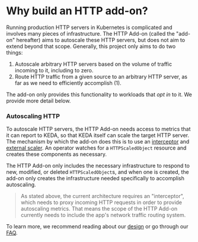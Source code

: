 # Why build an HTTP add-on?

Running production HTTP servers in Kubernetes is complicated and involves many pieces of infrastructure. The HTTP Add-on (called the "add-on" hereafter) aims to autoscale these HTTP servers, but does not aim to extend beyond that scope. Generally, this project only aims to do two things:

1. Autoscale arbitrary HTTP servers based on the volume of traffic incoming to it, including to zero.
2. Route HTTP traffic from a given source to an arbitrary HTTP server, as far as we need to efficiently accomplish (1).

The add-on only provides this functionality to workloads that _opt in_ to it. We provide more detail below.

### Autoscaling HTTP

To autoscale HTTP servers, the HTTP Add-on needs access to metrics that it can report to KEDA, so that KEDA itself can scale the target HTTP server. The mechanism by which the add-on does this is to use an [interceptor](../interceptor) and [external scaler](../scaler). An operator watches for a `HTTPScaledObject` resource and creates these components as necessary.

The HTTP Add-on only includes the necessary infrastructure to respond to new, modified, or deleted `HTTPScaledObject`s, and when one is created, the add-on only creates the infrastructure needed specifically to accomplish autoscaling.

>As stated above, the current architecture requires an "interceptor", which needs to proxy incoming HTTP requests in order to provide autoscaling metrics. That means the scope of the HTTP Add-on currently needs to include the app's network traffic routing system.

To learn more, we recommend reading about our [design](design.md) or go through our [FAQ](faq.md).